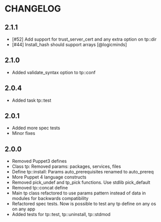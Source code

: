 # CHANGELOG

## 2.1.1

* [#52] Add support for trust_server_cert and any extra option on tp::dir
* [#44] Install_hash should support arrays [@logicminds]

## 2.1.0

* Added validate_syntax option to tp::conf

## 2.0.4

* Added task tp::test

## 2.0.1

* Added more spec tests
* Minor fixes

## 2.0.0

* Removed Puppet3 defines
* Class tp: Removed params: packages, services, files
* Define tp::install: Params auto_prerequisites renamed to auto_prereq
* More Puppet 4 language constructs
* Removed pick_undef and tp_pick functions. Use stdlib pick_default
* Removed tp::concat define
* Main tp class refactored to use params pattern instead of data in modules for backwards compatibility
* Refactored spec tests. Now is possible to test any tp define on any os on any app
* Added tests for tp::test, tp::uninstall, tp::stdmod
